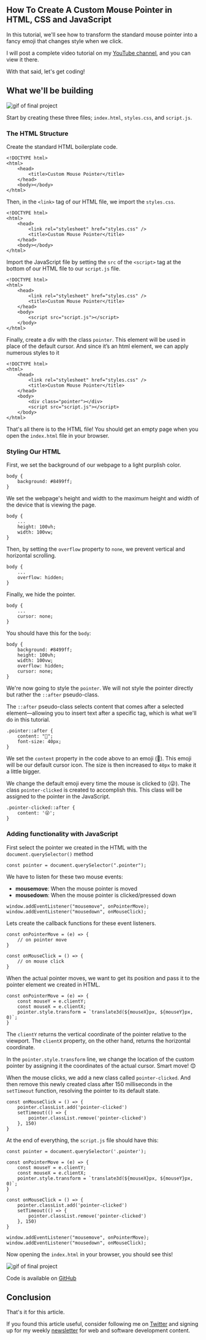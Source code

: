 ## How To Create A Custom Mouse Pointer in HTML, CSS and JavaScript

In this tutorial, we'll see how to transform the standard mouse pointer into a fancy emoji that changes style when we click.

I will post a complete video tutorial on my [YouTube channel](https://www.youtube.com/langforddev), and you can view it there.

With that said, let's get coding!

## What we'll be building

![gif of final project](https://dev-to-uploads.s3.amazonaws.com/uploads/articles/w9d0lhubk9vpf9ylc6hq.gif)
 
Start by creating these three files; `index.html`, `styles.css`, and `script.js`.

### The HTML Structure
Create the standard HTML boilerplate code.

```
<!DOCTYPE html>
<html>
    <head>
        <title>Custom Mouse Pointer</title>
    </head>
    <body></body>
</html>

```

Then, in the `<link>` tag of our HTML file, we import the `styles.css`.

```
<!DOCTYPE html>
<html>
    <head>
        <link rel="stylesheet" href="styles.css" />
        <title>Custom Mouse Pointer</title>
    </head>
    <body></body>
</html>
```

Import the JavaScript file by setting the `src` of the `<script>` tag at the bottom of our HTML file to our `script.js` file.

```
<!DOCTYPE html>
<html>
    <head>
        <link rel="stylesheet" href="styles.css" />
        <title>Custom Mouse Pointer</title>
    </head>
    <body>
        <script src="script.js"></script>
    </body>
</html>
```

Finally, create a div with the class `pointer`. This element will be used in place of the default cursor. And since it’s an html element, we can apply numerous styles to it

```
<!DOCTYPE html>
<html>
    <head>
        <link rel="stylesheet" href="styles.css" />
        <title>Custom Mouse Pointer</title>
    </head>
    <body>
        <div class="pointer"></div>
        <script src="script.js"></script>
    </body>
</html>
```

That's all there is to the HTML file! You should get an empty page when you open the `index.html` file in your browser.

### Styling Our HTML

First, we set the background of our webpage to a light purplish color.

```
body {
    background: #8499ff;
}
```

We set the webpage's height and width to the maximum height and width of the device that is viewing the page.

```
body {
    ...
    height: 100vh;
    width: 100vw;
}
```

Then, by setting the `overflow` property to `none`, we prevent vertical and horizontal scrolling.

```
body {
    ...
    overflow: hidden;
}
```

Finally, we hide the pointer.

```
body {
    ...
    cursor: none;
}
```

You should have this for the `body`:

```
body {
    background: #8499ff;
    height: 100vh;
    width: 100vw;
    overflow: hidden;
    cursor: none;
}
```

We're now going to style the `pointer`. We will not style the pointer directly but rather the `::after` pseudo-class.

The `::after` pseudo-class selects content that comes after a selected element—allowing you to insert text after a specific tag, which is what we'll do in this tutorial.

```
.pointer::after {
    content: "🤩";
    font-size: 40px;
}
```

We set the `content` property in the code above to an emoji (🤩). This emoji will be our default cursor icon. The size is then increased to `40px` to make it a little bigger.

We change the default emoji every time the mouse is clicked to (😜). The class `pointer-clicked` is created to accomplish this. This class will be assigned to the pointer in the JavaScript.

```
.pointer-clicked::after {
    content: '😜';
}
```

### Adding functionality with JavaScript

First select the pointer we created in the HTML with the `document.querySelector()` method

```
const pointer = document.querySelector(".pointer");
```

We have to listen for these two mouse events:
- **mousemove**: When the mouse pointer is moved
- **mousedown**: When the mouse pointer is clicked/pressed down

```
window.addEventListener("mousemove", onPointerMove);
window.addEventListener("mousedown", onMouseClick);
```

Lets create the callback functions for these event listeners.

```
const onPointerMove = (e) => {
    // on pointer move
}

const onMouseClick = () => {
    // on mouse click
}
```

When the actual pointer moves, we want to get its position and pass it to the pointer element we created in HTML.

```
const onPointerMove = (e) => {
    const mouseY = e.clientY;
    const mouseX = e.clientX;
    pointer.style.transform = `translate3d(${mouseX}px, ${mouseY}px, 0)`;
}
```

The `clientY` returns the vertical coordinate of the pointer relative to the viewport. The `clientX` property, on the other hand, returns the horizontal coordinate. 

In the `pointer.style.transform` line, we change the location of the custom pointer by assigning it the coordinates of the actual cursor. Smart move! 😊

When the mouse clicks, we add a new class called `pointer-clicked`. And then remove this newly created class after 150 milliseconds in the `setTimeout` function, resolving the pointer to its default state.

```
const onMouseClick = () => {
    pointer.classList.add('pointer-clicked')
    setTimeout(() => {
        pointer.classList.remove('pointer-clicked')
    }, 150)
}
```

At the end of everything, the `script.js` file should have this:

```
const pointer = document.querySelector('.pointer');

const onPointerMove = (e) => {
    const mouseY = e.clientY;
    const mouseX = e.clientX;
    pointer.style.transform = `translate3d(${mouseX}px, ${mouseY}px, 0)`;
}

const onMouseClick = () => {
    pointer.classList.add('pointer-clicked')
    setTimeout(() => {
        pointer.classList.remove('pointer-clicked')
    }, 150)
}

window.addEventListener("mousemove", onPointerMove);
window.addEventListener("mousedown", onMouseClick);
```

Now opening the `index.html` in your browser, you should see this!

![gif of final project](https://dev-to-uploads.s3.amazonaws.com/uploads/articles/w9d0lhubk9vpf9ylc6hq.gif)

Code is available on [GitHub](https://github.com/langford-dev/custom-mouse-pointer/tree/main)

## Conclusion

That's it for this article.

If you found this article useful, consider following me on [Twitter](https://twitter.com/langford_dev) and signing up for my weekly [newsletter](https://www.getrevue.co/profile/langford_dev) for web and software development content.
